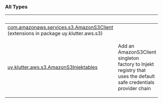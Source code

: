 
### All Types

|&nbsp;|&nbsp;|
|---|---|
| [com.amazonaws.services.s3.AmazonS3Client](../uy.klutter.aws.s3/com.amazonaws.services.s3.-amazon-s3-client/index.md) (extensions in package uy.klutter.aws.s3) |  |
| [uy.klutter.aws.s3.AmazonS3Injektables](../uy.klutter.aws.s3/-amazon-s3-injektables/index.md) | <p>Add an AmazonS3Client singleton factory to Injekt registry that uses the default safe credentials provider chain</p> |
